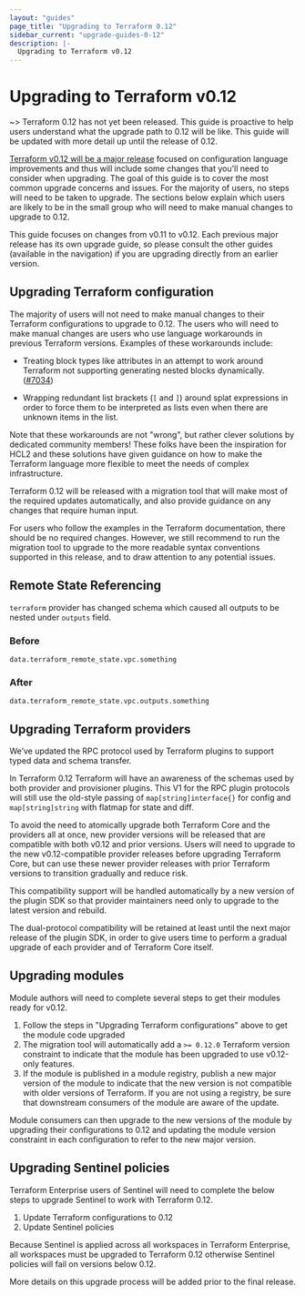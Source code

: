 ```yaml
---
layout: "guides"
page_title: "Upgrading to Terraform 0.12"
sidebar_current: "upgrade-guides-0-12"
description: |-
  Upgrading to Terraform v0.12
---
```


# Upgrading to Terraform v0.12

~> Terraform 0.12 has not yet been released. This guide is proactive to help
users understand what the upgrade path to 0.12 will be like. This guide will
be updated with more detail up until the release of 0.12.

[Terraform v0.12 will be a major release](https://hashicorp.com/blog/terraform-0-1-2-preview)
focused on configuration language improvements and thus will include some
changes that you'll need to consider when upgrading. The goal of this guide is
to cover the most common upgrade concerns and issues. For the majority of users,
no steps will need to be taken to upgrade. The sections below explain which
users are likely to be in the small group who will need to make manual changes
to upgrade to 0.12.

This guide focuses on changes from v0.11 to v0.12. Each previous major release
has its own upgrade guide, so please consult the other guides (available in the
navigation) if you are upgrading directly from an earlier version.

## Upgrading Terraform configuration

The majority of users will not need to make manual changes to their Terraform
configurations to upgrade to 0.12. The users who will need to make manual
changes are users who use language workarounds in previous Terraform versions.
Examples of these workarounds include:

- Treating block types like attributes in an attempt to work around Terraform
  not supporting generating nested blocks dynamically.
  ([#7034](https://github.com/hashicorp/terraform/issues/7034))

- Wrapping redundant list brackets (`[` and `]`) around splat expressions in
  order to force them to be interpreted as lists even when there are unknown
  items in the list.

Note that these workarounds are not "wrong", but rather clever solutions by
dedicated community members! These folks have been the inspiration for HCL2 and
these solutions have given guidance on how to make the Terraform language
more flexible to meet the needs of complex infrastructure.

Terraform 0.12 will be released with a migration tool that will make most of
the required updates automatically, and also provide guidance on any changes
that require human input.

For users who follow the examples in the Terraform documentation, there should
be no required changes. However, we still recommend to run the migration tool
to upgrade to the more readable syntax conventions supported in this release,
and to draw attention to any potential issues.

## Remote State Referencing

`terraform` provider has changed schema which caused all outputs to be nested
under `outputs` field.

### Before

```hcl
data.terraform_remote_state.vpc.something
```

### After

```hcl
data.terraform_remote_state.vpc.outputs.something
```

## Upgrading Terraform providers

We’ve updated the RPC protocol used by Terraform plugins to support typed data
and schema transfer.

In Terraform 0.12 Terraform will have an awareness of the schemas used by both
provider and provisioner plugins. This V1 for the RPC plugin protocols will
still use the old-style passing of `map[string]interface{}` for config and
`map[string]string` with flatmap for state and diff.

To avoid the need to atomically upgrade both Terraform Core and the providers
all at once, new provider versions will be released that are compatible with
both v0.12 and prior versions. Users will need to upgrade to the new
v0.12-compatible provider releases before upgrading Terraform Core, but can
use these newer provider releases with prior Terraform versions to transition
gradually and reduce risk.

This compatibility support will be handled automatically by a new version of
the plugin SDK so that provider maintainers need only to upgrade to the
latest version and rebuild.

The dual-protocol compatibility will be retained at least until the next
major release of the plugin SDK, in order to give users time to perform a
gradual upgrade of each provider and of Terraform Core itself.

## Upgrading modules

Module authors will need to complete several steps to get their modules ready
for v0.12.

1. Follow the steps in "Upgrading Terraform configurations" above to get the
   module code upgraded
1. The migration tool will automatically add a `>= 0.12.0` Terraform version
   constraint to indicate that the module has been upgraded to use v0.12-only
   features.
1. If the module is published in a module registry, publish a new major version
   of the module to indicate that the new version is not compatible with older
   versions of Terraform. If you are not using a registry, be sure that
   downstream consumers of the module are aware of the update.

Module consumers can then upgrade to the new versions of the module by upgrading
their configurations to 0.12 and updating the module version constraint in each
configuration to refer to the new major version.

## Upgrading Sentinel policies

Terraform Enterprise users of Sentinel will need to complete the below steps to
upgrade Sentinel to work with Terraform 0.12.

1. Update Terraform configurations to 0.12
1. Update Sentinel policies

Because Sentinel is applied across all workspaces in Terraform Enterprise, all
workspaces must be upgraded to Terraform 0.12 otherwise Sentinel policies will
fail on versions below 0.12.

More details on this upgrade process will be added prior to the final release.

